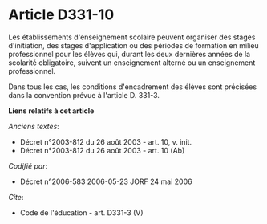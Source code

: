 # Article D331-10

Les établissements d'enseignement scolaire peuvent organiser des stages d'initiation, des stages d'application ou des
périodes de formation en milieu professionnel pour les élèves qui, durant les deux dernières années de la scolarité
obligatoire, suivent un enseignement alterné ou un enseignement professionnel. 

Dans tous les cas, les conditions d'encadrement des élèves sont précisées dans la convention prévue à l'article D. 331-3.

**Liens relatifs à cet article**

_Anciens textes_:

  - Décret n°2003-812 du 26 août 2003 - art. 10, v. init.
  - Décret n°2003-812 du 26 août 2003 - art. 10 (Ab)

_Codifié par_:

  - Décret n°2006-583 2006-05-23 JORF 24 mai 2006

_Cite_:

  - Code de l'éducation - art. D331-3 (V)
